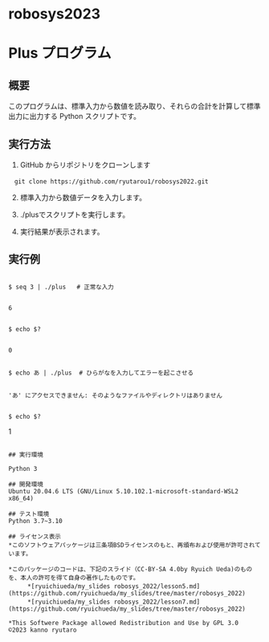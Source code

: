 # robosys2023

# Plus プログラム

## 概要
このプログラムは、標準入力から数値を読み取り、それらの合計を計算して標準出力に出力する Python スクリプトです。

## 実行方法

1.  GitHub からリポジトリをクローンします
```
　git clone https://github.com/ryutarou1/robosys2022.git
```
2. 標準入力から数値データを入力します。

3. ./plusでスクリプトを実行します。

4. 実行結果が表示されます。

## 実行例
```

$ seq 3 | ./plus   # 正常な入力
```

```

6

```

```

$ echo $?

```

```

0

```

```

$ echo あ | ./plus  # ひらがなを入力してエラーを起こさせる

```

```

'あ' にアクセスできません: そのようなファイルやディレクトリはありません

```

```

$ echo $?

```

1

```

## 実行環境

Python 3

## 開発環境
Ubuntu 20.04.6 LTS (GNU/Linux 5.10.102.1-microsoft-standard-WSL2 x86_64)

## テスト環境
Python 3.7~3.10

## ライセンス表示
*このソフトウェアパッケージは三条項BSDライセンスのもと、再頒布および使用が許可されています。

*このパッケージのコードは、下記のスライド（CC-BY-SA 4.0by Ryuich Ueda)のものを、本人の許可を得て自身の著作したものです。
  　　*[ryuichiueda/my_slides robosys_2022/lesson5.md] (https://github.com/ryuichueda/my_slides/tree/master/robosys_2022)
　 　 *[ryuichiueda/my_slides robosys_2022/lesson7.md] (https://github.com/ryuichueda/my_slides/tree/master/robosys_2022)

*This Softwere Package allowed Redistribution and Use by GPL 3.0
©2023 kanno ryutaro





